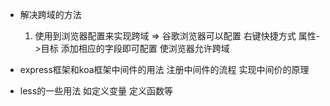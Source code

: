 - 解决跨域的方法
  1. 使用到浏览器配置来实现跨域 => 谷歌浏览器可以配置 右键快捷方式 属性->目标 添加相应的字段即可配置 使浏览器允许跨域

- express框架和koa框架中间件的用法 注册中间件的流程 实现中间价的原理

- less的一些用法 如定义变量 定义函数等